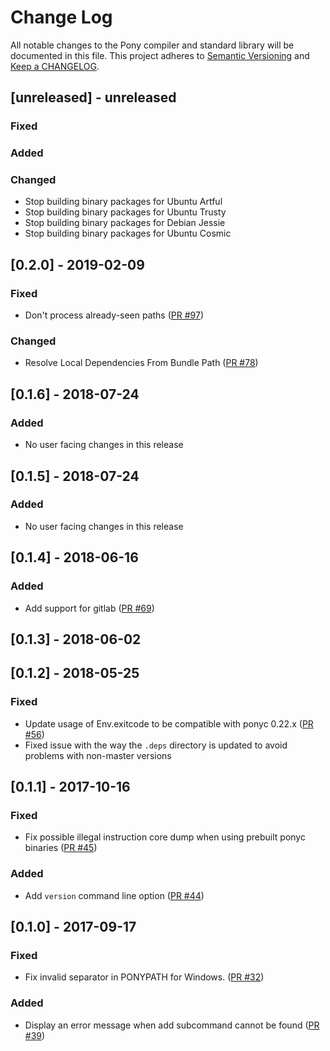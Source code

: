 # Change Log

All notable changes to the Pony compiler and standard library will be documented in this file. This project adheres to [Semantic Versioning](http://semver.org/) and [Keep a CHANGELOG](http://keepachangelog.com/).

## [unreleased] - unreleased

### Fixed


### Added


### Changed

- Stop building binary packages for Ubuntu Artful
- Stop building binary packages for Ubuntu Trusty
- Stop building binary packages for Debian Jessie
- Stop building binary packages for Ubuntu Cosmic

## [0.2.0] - 2019-02-09

### Fixed

- Don't process already-seen paths ([PR #97](https://github.com/ponylang/pony-stable/pull/97))

### Changed

- Resolve Local Dependencies From Bundle Path ([PR #78](https://github.com/ponylang/pony-stable/pull/78))

## [0.1.6] - 2018-07-24

### Added

- No user facing changes in this release

## [0.1.5] - 2018-07-24

### Added

- No user facing changes in this release

## [0.1.4] - 2018-06-16

### Added

- Add support for gitlab ([PR #69](https://github.com/ponylang/pony-stable/pull/69))

## [0.1.3] - 2018-06-02

## [0.1.2] - 2018-05-25

### Fixed

- Update usage of Env.exitcode to be compatible with ponyc 0.22.x ([PR #56](https://github.com/ponylang/pony-stable/pull/56))
- Fixed issue with the way the `.deps` directory is updated to avoid problems with non-master versions

## [0.1.1] - 2017-10-16

### Fixed

- Fix possible illegal instruction core dump when using prebuilt ponyc binaries ([PR #45](https://github.com/ponylang/pony-stable/pull/45))

### Added

- Add `version` command line option ([PR #44](https://github.com/ponylang/pony-stable/pull/44))

## [0.1.0] - 2017-09-17

### Fixed

- Fix invalid separator in PONYPATH for Windows. ([PR #32](https://github.com/ponylang/pony-stable/pull/32))

### Added

- Display an error message when add subcommand cannot be found ([PR #39](https://github.com/ponylang/pony-stable/pull/39))


